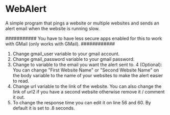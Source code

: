 # WebAlert
A simple program that pings a website or multiple websites and sends an alert email when the website is running slow.

########### You have to have less secure apps enabled for this to work with GMail (only works with GMail). ############

1) Change gmail_user variable to your gmail account.
2) Change gmail_password variable to your gmail password.
3) Change to variable to the email you want the alert sent to.
4 (Optional): You can change "First Website Name" or "Second Website Name" on the body variable to the name of your websites to make the alert easier to read.
5) Change url variable to the link of the website. You can also change the link of url2 if you have a second website otherwise remove it / comment it out.
6) To change the response time you can edit it on line 56 and 60. By default it is set to .8 seconds.
